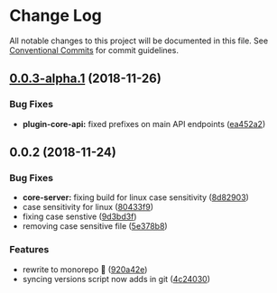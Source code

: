 # Change Log

All notable changes to this project will be documented in this file.
See [Conventional Commits](https://conventionalcommits.org) for commit guidelines.

## [0.0.3-alpha.1](https://github.com/origami-cms/core/tree/master/packages/core-lib/compare/v0.0.3-alpha.0...v0.0.3-alpha.1) (2018-11-26)


### Bug Fixes

* **plugin-core-api:** fixed prefixes on main API endpoints ([ea452a2](https://github.com/origami-cms/core/tree/master/packages/core-lib/commit/ea452a2))





## 0.0.2 (2018-11-24)


### Bug Fixes

* **core-server:** fixing build for linux case sensitivity ([8d82903](https://github.com/origami-cms/core/tree/master/packages/core-lib/commit/8d82903))
* case sensitivity for linux ([80433f9](https://github.com/origami-cms/core/tree/master/packages/core-lib/commit/80433f9))
* fixing case senstive ([9d3bd3f](https://github.com/origami-cms/core/tree/master/packages/core-lib/commit/9d3bd3f))
* removing case sensitive file ([5e378b8](https://github.com/origami-cms/core/tree/master/packages/core-lib/commit/5e378b8))


### Features

* rewrite to monorepo 🎉 ([920a42e](https://github.com/origami-cms/core/tree/master/packages/core-lib/commit/920a42e))
* syncing versions script now adds in git ([4c24030](https://github.com/origami-cms/core/tree/master/packages/core-lib/commit/4c24030))
